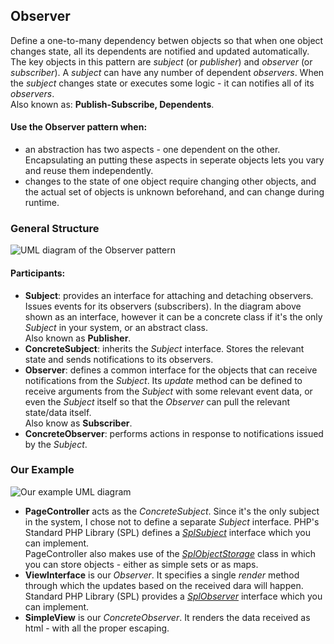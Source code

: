 ## Observer

Define a one-to-many dependency betwen objects so that when one object changes
state, all its dependents are notified and updated automatically.
The key objects in this pattern are _subject_ (or _publisher_) and _observer_
(or _subscriber_). A _subject_ can have any number of dependent _observers_.
When the _subject_ changes state or executes some logic - it can notifies all of
its _observers_.  
Also known as: **Publish-Subscribe, Dependents**.

#### Use the Observer pattern when:

- an abstraction has two aspects - one dependent on the other. Encapsulating an
  putting these aspects in seperate objects lets you vary and reuse them
  independently.
- changes to the state of one object require changing other objects, and the 
  actual set of objects is unknown beforehand, and can change during runtime.

### General Structure

![UML diagram of the Observer pattern][1]

#### Participants:

- **Subject**: provides an interface for attaching and detaching observers.
  Issues events for its observers (subscribers). In the diagram above shown as
  an interface, however it can be a concrete class if it's the only _Subject_
  in your system, or an abstract class.  
  Also known as **Publisher**.
- **ConcreteSubject**: inherits the _Subject_ interface. Stores the relevant
  state and sends notifications to its observers.
- **Observer**: defines a common interface for the objects that can receive
  notifications from the _Subject_. Its _update_ method can be defined to receive
  arguments from the _Subject_ with some relevant event data, or even the _Subject_
  itself so that the _Observer_ can pull the relevant state/data itself.  
  Also know as **Subscriber**.
- **ConcreteObserver**: performs actions in response to notifications issued by
  the _Subject_.

### Our Example

![Our example UML diagram][2]

- **PageController** acts as the _ConcreteSubject_. Since it's the only subject in 
  the system, I chose not to define a separate _Subject_ interface. PHP's
  Standard PHP Library (SPL) defines a
  [_SplSubject_](https://www.php.net/manual/en/class.splsubject.php) interface which
  you can implement.  
  PageController also makes use of the
  [_SplObjectStorage_](https://www.php.net/manual/en/class.splobjectstorage.php)
  class in which you can store objects - either as simple sets or as maps.  
- **ViewInterface** is our _Observer_. It specifies a single _render_ method
  through which the updates based on the received dara will happen.  Standard PHP
  Library (SPL) provides a
  [_SplObserver_](https://www.php.net/manual/en/class.splobserver.php) interface
  which you can implement.  
- **SimpleView** is our _ConcreteObserver_. It renders the data received as html -
  with all the proper escaping.

[1]: https://i.ibb.co/RpCJTBz/Observer.png
[2]: https://i.ibb.co/SQWjqR4/Screenshot-2019-08-22-04-46-57.png
